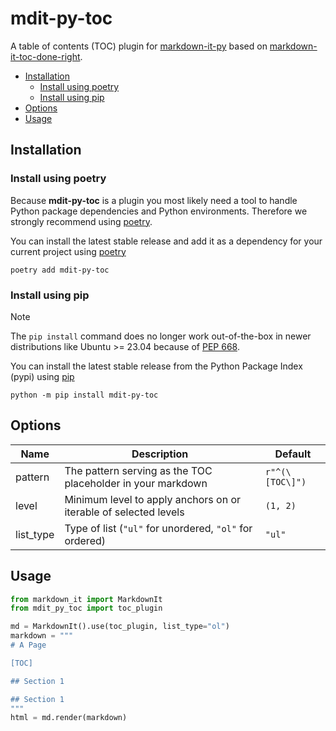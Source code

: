 # mdit-py-toc <!-- omit in toc -->

A table of contents (TOC) plugin for [markdown-it-py](https://markdown-it-py.readthedocs.io/en/latest/)
based on [markdown-it-toc-done-right](https://github.com/nagaozen/markdown-it-toc-done-right).

- [Installation](#installation)
  - [Install using poetry](#install-using-poetry)
  - [Install using pip](#install-using-pip)
- [Options](#options)
- [Usage](#usage)

## Installation

### Install using poetry

Because **mdit-py-toc** is a plugin you most likely need a tool to
handle Python package dependencies and Python environments. Therefore we
strongly recommend using [poetry].

You can install the latest stable release and add it as a dependency for your
current project using [poetry]

```
poetry add mdit-py-toc
```

### Install using pip

> [!NOTE]
> The `pip install` command does no longer work out-of-the-box in newer
> distributions like Ubuntu >= 23.04 because of [PEP 668](https://peps.python.org/pep-0668).

You can install the latest stable release from the Python Package Index (pypi)
using [pip]

```
python -m pip install mdit-py-toc
```

## Options

| Name      | Description                                                      | Default         |
| --------- | ---------------------------------------------------------------- | --------------- |
| pattern   | The pattern serving as the TOC placeholder in your markdown      | `r"^(\[TOC\]")` |
| level     | Minimum level to apply anchors on or iterable of selected levels | `(1, 2)`        |
| list_type | Type of list (`"ul"` for unordered, `"ol"` for ordered)          | `"ul"`          |

## Usage

```python
from markdown_it import MarkdownIt
from mdit_py_toc import toc_plugin

md = MarkdownIt().use(toc_plugin, list_type="ol")
markdown = """
# A Page

[TOC]

## Section 1

## Section 1
"""
html = md.render(markdown)
```

[poetry]: https://python-poetry.org/
[pip]: https://pip.pypa.io/
